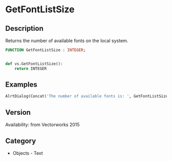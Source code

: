 # GetFontListSize

## Description
Returns the number of available fonts on the local system.

```pascal
FUNCTION GetFontListSize : INTEGER;
```

```python

def vs.GetFontListSize():
    return INTEGER
```

## Examples
```pascal
AlrtDialog(Concat('The number of available fonts is: ', GetFontListSize));


```

## Version
Availability: from Vectorworks 2015
## Category
* Objects - Text


